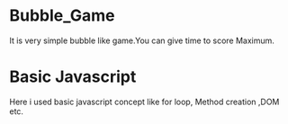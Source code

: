 # Bubble_Game
It is very simple bubble like game.You can give time to score Maximum.
# Basic Javascript
Here i used basic  javascript concept like for loop, Method creation ,DOM etc. 

